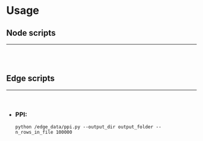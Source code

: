 # Usage

## Node scripts
---
<br>
<br>

## Edge scripts
---
<br>

- ### PPI:
  ```
  python /edge_data/ppi.py --output_dir output_folder --n_rows_in_file 100000
  ```
